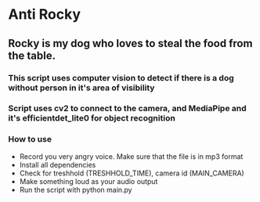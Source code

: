 # Anti Rocky


## Rocky is my dog who loves to steal the food from the table. 
### This script uses computer vision to detect if there is a dog without person in it's area of visibility

### Script uses cv2 to connect to the camera, and MediaPipe and it's efficientdet_lite0 for object recognition

### How to use
- Record you very angry voice. Make sure that the file is in mp3 format
- Install all dependencies
- Check for treshhold (TRESHHOLD_TIME), camera id (MAIN_CAMERA)
- Make something loud as your audio output 
- Run the script with python main.py